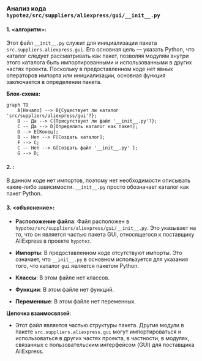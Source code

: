 ### **Анализ кода `hypotez/src/suppliers/aliexpress/gui/__init__.py`**

#### **1. <алгоритм>**:
Этот файл `__init__.py` служит для инициализации пакета `src.suppliers.aliexpress.gui`. Его основная цель — указать Python, что каталог следует рассматривать как пакет, позволяя модулям внутри этого каталога быть импортированными и использованными в других частях проекта. Поскольку в предоставленном коде нет явных операторов импорта или инициализации, основная функция заключается в определении пакета.

**Блок-схема:**

```mermaid
graph TD
    A[Начало] --> B{Существует ли каталог 'src/suppliers/aliexpress/gui'?};
    B -- Да --> C{Присутствует ли файл '__init__.py'?};
    C -- Да --> D[Определить каталог как пакет];
    D --> E[Конец];
    B -- Нет --> F[Создать каталог];
    F --> C;
    C -- Нет --> G[Создать файл '__init__.py' ];
    G --> D;
```

#### **2. <mermaid>**:
В данном коде нет импортов, поэтому нет необходимости описывать какие-либо зависимости.  `__init__.py` просто обозначает каталог как пакет Python.

#### **3. <объяснение>**:

- **Расположение файла**: Файл расположен в `hypotez/src/suppliers/aliexpress/gui/__init__.py`. Это указывает на то, что он является частью пакета GUI, относящегося к поставщику AliExpress в проекте `hypotez`.

- **Импорты**: В предоставленном коде отсутствуют импорты. Это означает, что `__init__.py` в основном используется для указания того, что каталог `gui` является пакетом Python.

- **Классы**: В этом файле нет классов.

- **Функции**: В этом файле нет функций.

- **Переменные**: В этом файле нет переменных.

**Цепочка взаимосвязей**:
- Этот файл является частью структуры пакета. Другие модули в пакете `src.suppliers.aliexpress.gui` могут импортироваться и использоваться в других частях проекта, в частности, в модулях, связанных с пользовательским интерфейсом (GUI) для поставщика AliExpress.